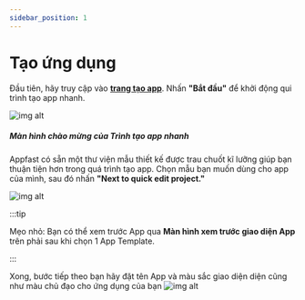 ```yaml
---
sidebar_position: 1
---
```


# Tạo ứng dụng

Đầu tiên, hãy truy cập vào **[trang tạo app](https://studio.appfast.io/Home-Appfast/ListProject)**. Nhấn **"Bắt đầu"** để khởi động qui trình tạo app nhanh.

![img alt](/img/create-app/wizard/200508-trinh-tao-app-nhanh-01.jpeg)

##### Màn hình chào mừng của Trình tạo app nhanh ####

Appfast có sẵn một thư viện mẫu thiết kế được trau chuốt kĩ lưỡng giúp bạn thuận tiện hơn trong quá trình tạo app. Chọn mẫu bạn muốn dùng cho app của mình, sau đó nhấn **"Next to quick edit project."**

![img alt](/img/create-app/wizard/200508-trinh-tao-app-nhanh-02.jpeg)

:::tip

Mẹo nhỏ: Bạn có thể xem trước App qua **Màn hình xem trước giao diện App** trên phải sau khi chọn 1 App Template.

:::

Xong, bước tiếp theo bạn hãy đặt tên App và màu sắc giao diện diện cũng như màu chủ đạo cho ứng dụng của bạn
![img alt](/img/create-app/wizard/200508-trinh-tao-app-nhanh-05.jpeg)